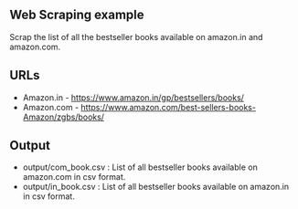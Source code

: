 ## Web Scraping example

Scrap the list of all the bestseller books available on amazon.in and amazon.com​.


## URLs

- Amazon.in - https://www.amazon.in/gp/bestsellers/books/
- Amazon.com - ​https://www.amazon.com/best-sellers-books-Amazon/zgbs/books/


## Output

- output/com_book.csv​ : List of all bestseller books available on amazon.com in csv format.
- output/in_book.csv​ : List of all bestseller books available on amazon.in in csv format.
